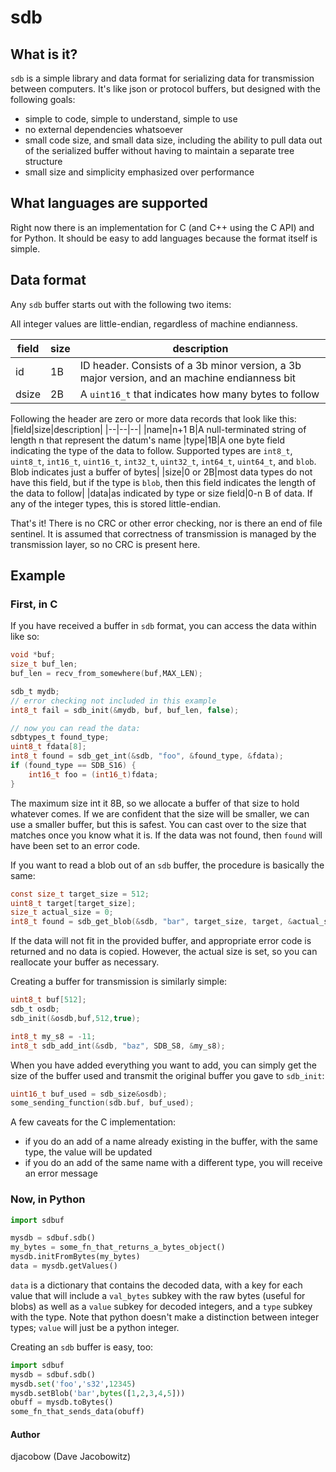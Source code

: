 # sdb

## What is it?

`sdb` is a simple library and data format for serializing data for transmission between computers. It's like json or protocol buffers, but designed with the following goals:

- simple to code, simple to understand, simple to use
- no external dependencies whatsoever
- small code size, and small data size, including the ability to pull data out of the serialized buffer without having to maintain a separate tree structure
- small size and simplicity emphasized over performance

## What languages are supported

Right now there is an implementation for C (and C++ using the C API) and for Python. It should be easy to add languages because the format itself is simple.

## Data format

Any `sdb` buffer starts out with the following two items:

All integer values are little-endian, regardless of machine endianness.

|field|size|description|
|--|--|--|
|id|1B|ID header. Consists of a 3b minor version, a 3b major version, and an machine endianness bit|
|dsize|2B|A `uint16_t` that indicates how many bytes to follow|

Following the header are zero or more data records that look like this:
|field|size|description|
|--|--|--|
|name|n+1 B|A null-terminated string of length n that represent the datum's name
|type|1B|A one byte field indicating the type of the data to follow. Supported types are `int8_t`, `uint8_t`, `int16_t`, `uint16_t`, `int32_t`, `uint32_t`, `int64_t`, `uint64_t`, and `blob`. Blob indicates just a buffer of bytes|
|size|0 or 2B|most data types do not have this field, but if the type is `blob`, then this field indicates the length of the data to follow|
|data|as indicated by type or size field|0-n B of data. If any of the integer types, this is stored little-endian.


That's it! There is no CRC or other error checking, nor is there an end of file sentinel. It is assumed that correctness of transmission is managed by the transmission layer, so no CRC is present here.

## Example

### First, in C

If you have received a buffer in `sdb` format, you can access the data within like so:
```C
void *buf;
size_t buf_len;
buf_len = recv_from_somewhere(buf,MAX_LEN);

sdb_t mydb;
// error checking not included in this example
int8_t fail = sdb_init(&mydb, buf, buf_len, false);

// now you can read the data:
sdbtypes_t found_type;
uint8_t fdata[8];
int8_t found = sdb_get_int(&sdb, "foo", &found_type, &fdata);
if (found_type == SDB_S16) {
    int16_t foo = (int16_t)fdata;
}
 ```
The maximum size int it 8B, so we allocate a buffer of that size to hold whatever comes. If we are confident that the size will be smaller, we can use a smaller buffer, but this is safest. You can cast over to the size that matches once you know what it is. If the data was not found, then `found` will have been set to an error code.

If you want to read a blob out of an `sdb` buffer, the procedure is basically the same:
```C
const size_t target_size = 512;
uint8_t target[target_size];
size_t actual_size = 0;
int8_t found = sdb_get_blob(&sdb, "bar", target_size, target, &actual_size);
```

If the data will not fit in the provided buffer, and appropriate error code is returned and no data is copied. However, the actual size is set, so you can reallocate your buffer as necessary.

Creating a buffer for transmission is similarly simple:
```C
uint8_t buf[512];
sdb_t osdb;
sdb_init(&osdb,buf,512,true);

int8_t my_s8 = -11;
int8_t sdb_add_int(&sdb, "baz", SDB_S8, &my_s8);
```
When you have added everything you want to add, you can simply get the size of the buffer used and transmit the original buffer you gave to `sdb_init`:

```C
uint16_t buf_used = sdb_size&osdb);
some_sending_function(sdb.buf, buf_used);
```

A few caveats for the C implementation:
- if you do an add of a name already existing in the buffer, with the same type, the value will be updated
- if you do an add of the same name with a different type, you will receive an error message


### Now, in Python

```Python
import sdbuf

mysdb = sdbuf.sdb()
my_bytes = some_fn_that_returns_a_bytes_object()
mysdb.initFromBytes(my_bytes)
data = mysdb.getValues()
```

`data` is a dictionary that contains the decoded data, with a key for each value that will include a `val_bytes` subkey with the raw bytes (useful for blobs) as well as a `value` subkey for decoded integers, and a `type` subkey with the type. Note that python doesn't make a distinction between integer types; `value` will just be a python integer.

Creating an `sdb` buffer is easy, too:

```Python
import sdbuf
mysdb = sdbuf.sdb()
mysdb.set('foo','s32',12345)
mysdb.setBlob('bar',bytes([1,2,3,4,5]))
obuff = mysdb.toBytes()
some_fn_that_sends_data(obuff)
```


#### Author
djacobow (Dave Jacobowitz)

